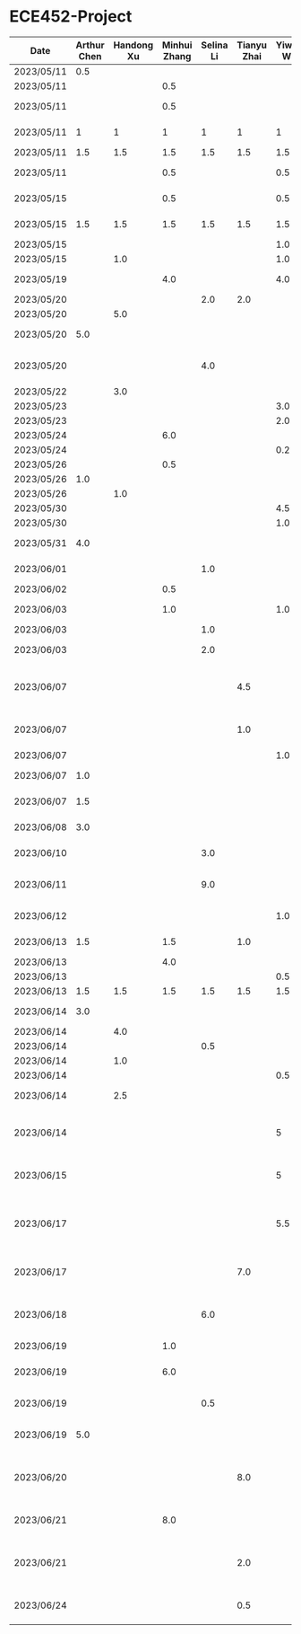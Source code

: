 # ECE452-Project
| Date       | Arthur Chen | Handong Xu | Minhui Zhang | Selina Li | Tianyu Zhai | Yiwen Wu | Task                                                                                                  |
|------------|-------------|------------|--------------|-----------|-------------|----------|-------------------------------------------------------------------------------------------------------|
| 2023/05/11 | 0.5         |            |              |           |             |          | Setup Github repo                                                                                     |
| 2023/05/11 |             |            | 0.5          |           |             |          | Setup notions teamspace                                                                               |
| 2023/05/11 |             |            | 0.5          |           |             |          | Summarize project and proposal requirements                                                           |
| 2023/05/11 | 1           | 1          | 1            | 1         | 1           | 1        | Think & document 3 feasible ideas                                                                     |
| 2023/05/11 | 1.5         | 1.5        | 1.5          | 1.5       | 1.5         | 1.5      | Discuss & Select Idea                                                                                 |
| 2023/05/11 |             |            | 0.5          |           |             | 0.5      | Create TimeLog.md and README.md                                                                       |
| 2023/05/15 |             |            | 0.5          |           |             | 0.5      | Divide task on proposal and design                                                                    |
| 2023/05/15 | 1.5         | 1.5        | 1.5          | 1.5       | 1.5         | 1.5      | Meeting on proposal and design                                                                        |
| 2023/05/15 |             |            |              |           |             | 1.0      | Initial design on UI                                                                                  |
| 2023/05/15 |             | 1.0        |              |           |             | 1.0      | Upgrade UI design                                                                                     |
| 2023/05/19 |             |            | 4.0          |           |             | 4.0      | Design architecture view and architecture style                                                       |
| 2023/05/20 |             |            |              | 2.0       | 2.0         |          | Discuss design patterns                                                                               |
| 2023/05/20 |             | 5.0        |              |           |             |          | UI design in Figma                                                                                    |
| 2023/05/20 | 5.0         |            |              |           |             |          | Write documentations proposal                                                                         |
| 2023/05/20 |             |            |              | 4.0       |             |          | Demonstrate implementation of design patterns at the coding level                                     |
| 2023/05/22 |             | 3.0        |              |           |             |          | UI design in Figma                                                                                    |
| 2023/05/23 |             |            |              |           |             | 3.0      | Setup starter code                                                                                    |
| 2023/05/23 |             |            |              |           |             | 2.0      | Debug starter code                                                                                    |
| 2023/05/24 |             |            | 6.0          |           |             |          | Write Proposal                                                                                        |
| 2023/05/24 |             |            |              |           |             | 0.2      | Review Proposal                                                                                       |
| 2023/05/26 |             |            | 0.5          |           |             |          | Revise Proposal                                                                                       |
| 2023/05/26 | 1.0         |            |              |           |             |          | Revise Documentations                                                                                 |
| 2023/05/26 |             | 1.0        |              |           |             |          | Added UI in Proposal                                                                                  |
| 2023/05/30 |             |            |              |           |             | 4.5      | Setup/debug starter code                                                                              |
| 2023/05/30 |             |            |              |           |             | 1.0      | Prepare Presentation                                                                                  |
| 2023/05/31 | 4.0         |            |              |           |             |          | Make and revise all documents for presentation                                                        |
| 2023/06/01 |             |            |              | 1.0       |             |          | Revise Proposal based on feedback                                                                     |
| 2023/06/02 |             |            | 0.5          |           |             |          | Revise Proposal and upload                                                                            |
| 2023/06/03 |             |            | 1.0          |           |             | 1.0      | Plan on how to implement and find resources                                                           |
| 2023/06/03 |             |            |              | 1.0       |             |          | PR Review                                                                                             |
| 2023/06/03 |             |            |              | 2.0       |             |          | Raise a PR to standardize and clean up code                                                           |
| 2023/06/07 |             |            |              |           | 4.5         |          | Set up Navigation Manager for future screens. Create example onboard and login screens.               |
| 2023/06/07 |             |            |              |           | 1.0         |          | Address comments & Add prototype screens for care-giver & receiver.                                   |
| 2023/06/07 |             |            |              |           |             | 1.0      | PR Review                                                                                             |
| 2023/06/07 | 1.0         |            |              |           |             |          | Investigate OCR function implementation                                                               |
| 2023/06/07 | 1.5         |            |              |           |             |          | Investigate Python + Kotlin integration                                                               |
| 2023/06/08 | 3.0         |            |              |           |             |          | Write up Buddy Team Evaluation                                                                        |
| 2023/06/10 |             |            |              | 3.0       |             |          | Investigate Authentication Method: Auth0 chosen                                                       |
| 2023/06/11 |             |            |              | 9.0       |             |          | Implement User authentication/authorization with Auth0                                                |
| 2023/06/12 |             |            |              |           |             | 1.0      | Draw Architect diagram - part 1                                                                       |
| 2023/06/13 | 1.5         |            | 1.5          |           | 1.0         |          | Write and Revise Buddy Team Evaluation                                                                |
| 2023/06/13 |             |            | 4.0          |           |             |          | Add Firebase to project                                                                               |
| 2023/06/13 |             |            |              |           |             | 0.5      | Redesign UI + Code review                                                                             |
| 2023/06/13 | 1.5         | 1.5        | 1.5          | 1.5       | 1.5         | 1.5      | team meeting on task work                                                                             |
| 2023/06/14 | 3.0         |            |              |           |             |          | Implement search engine in Python                                                                     |
| 2023/06/14 |             | 4.0        |              |           |             |          | working on add pill page ui                                                                           |
| 2023/06/14 |             |            |              | 0.5       |             |          | PR review                                                                                             |
| 2023/06/14 |             | 1.0        |              |           |             |          | update PR                                                                                             |
| 2023/06/14 |             |            |              |           |             | 0.5      | PR review                                                                                             |
| 2023/06/14 |             | 2.5        |              |           |             |          | working on add pill page and receiver home page ui                                                    |
| 2023/06/14 |             |            |              |           |             | 5        | Implement Camera access permission + add text recognize feature + config google ML kit                |
| 2023/06/15 |             |            |              |           |             | 5        | Implement upload local photo feature + add auto-fill UI page                                          |
| 2023/06/17 |             |            |              |           |             | 5.5      | Implement local storage access permission; PR review; update addReminder page; finish auto-fill logic |
| 2023/06/17 |             |            |              |           | 7.0         |          | Implement customized calendar; fix wrong viewModel access.                                            |
| 2023/06/18 |             |            |              | 6.0       |             |          | Firebase set up and connection, refactored Login/Signup UI and logic with FireBase                    |
| 2023/06/19 |             |            | 1.0          |           |             |          | PR Review                                                                                             |
| 2023/06/19 |             |            | 6.0          |           |             |          | Implement reminders firestore database crud and view model                                            |
| 2023/06/19 |             |            |              | 0.5       |             |          | Address PR comments and clean up code                                                                 |
| 2023/06/19 | 5.0         |            |              |           |             |          | Resolve Python integration issues, investigate using ElasticSearch in Kotlin                          |
| 2023/06/20 |             |            |              |           | 8.0         |          | Update Calendar; set up shared view model for easy data-sharing; add splash; add app icon             |
| 2023/06/21 |             |            | 8.0          |           |             |          | Implement and Test Model, Repository, ViewModel, Screen on Reminders                                  |
| 2023/06/21 |             |            |              |           | 2.0         |          | PR Review and refactor viewModel functions and data model to get backend data.                        |
| 2023/06/24 |             |            |              |           | 0.5         |          | Add image. Center contents in home screen. Fix Calendar null date bug.                                |                                                                |
